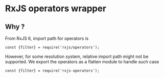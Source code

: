 RxJS operators wrapper
===

## Why ?

From RxJS 6, import path for operators is
```
const {filter} = require('rxjs/operators');
```

However, for some resolution system, relative import path might not be supported. We export the operators as a flatten module to handle such case
```
const {filter} = require('rxjs-operators');
```
